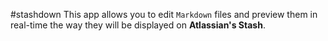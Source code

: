 #stashdown
This app allows you to edit `Markdown` files and preview them in real-time the way they will be displayed on **Atlassian's Stash**.